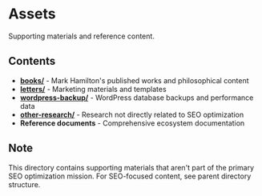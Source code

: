 # Assets

Supporting materials and reference content.

## Contents

- **[books/](books/)** - Mark Hamilton's published works and philosophical content
- **[letters/](letters/)** - Marketing materials and templates
- **[wordpress-backup/](wordpress-backup/)** - WordPress database backups and performance data
- **[other-research/](other-research/)** - Research not directly related to SEO optimization
- **Reference documents** - Comprehensive ecosystem documentation

## Note

This directory contains supporting materials that aren't part of the primary SEO optimization mission. For SEO-focused content, see parent directory structure.
